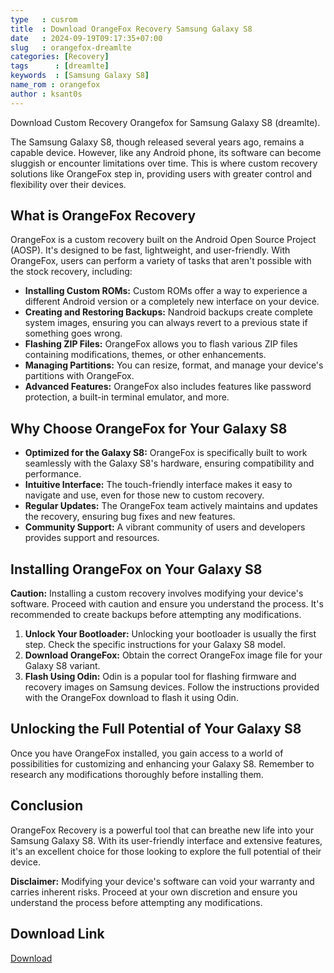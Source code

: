 ```yaml
---
type   : cusrom
title  : Download OrangeFox Recovery Samsung Galaxy S8
date   : 2024-09-19T09:17:35+07:00
slug   : orangefox-dreamlte
categories: [Recovery]
tags      : [dreamlte]
keywords  : [Samsung Galaxy S8]
name_rom : orangefox
author : ksant0s
---
```


Download Custom Recovery Orangefox for Samsung Galaxy S8 (dreamlte).


The Samsung Galaxy S8, though released several years ago, remains a capable device. However, like any Android phone, its software can become sluggish or encounter limitations over time. This is where custom recovery solutions like OrangeFox step in, providing users with greater control and flexibility over their devices.

## What is OrangeFox Recovery

OrangeFox is a custom recovery built on the Android Open Source Project (AOSP). It's designed to be fast, lightweight, and user-friendly. With OrangeFox, users can perform a variety of tasks that aren't possible with the stock recovery, including:

* **Installing Custom ROMs:** Custom ROMs offer a way to experience a different Android version or a completely new interface on your device.
* **Creating and Restoring Backups:** Nandroid backups create complete system images, ensuring you can always revert to a previous state if something goes wrong.
* **Flashing ZIP Files:** OrangeFox allows you to flash various ZIP files containing modifications, themes, or other enhancements.
* **Managing Partitions:** You can resize, format, and manage your device's partitions with OrangeFox.
* **Advanced Features:** OrangeFox also includes features like password protection, a built-in terminal emulator, and more.

## Why Choose OrangeFox for Your Galaxy S8

* **Optimized for the Galaxy S8:** OrangeFox is specifically built to work seamlessly with the Galaxy S8's hardware, ensuring compatibility and performance.
* **Intuitive Interface:** The touch-friendly interface makes it easy to navigate and use, even for those new to custom recovery.
* **Regular Updates:** The OrangeFox team actively maintains and updates the recovery, ensuring bug fixes and new features.
* **Community Support:** A vibrant community of users and developers provides support and resources.

## Installing OrangeFox on Your Galaxy S8

**Caution:** Installing a custom recovery involves modifying your device's software. Proceed with caution and ensure you understand the process. It's recommended to create backups before attempting any modifications.

1. **Unlock Your Bootloader:** Unlocking your bootloader is usually the first step. Check the specific instructions for your Galaxy S8 model.
2. **Download OrangeFox:** Obtain the correct OrangeFox image file for your Galaxy S8 variant.
3. **Flash Using Odin:** Odin is a popular tool for flashing firmware and recovery images on Samsung devices. Follow the instructions provided with the OrangeFox download to flash it using Odin.

## Unlocking the Full Potential of Your Galaxy S8

Once you have OrangeFox installed, you gain access to a world of possibilities for customizing and enhancing your Galaxy S8. Remember to research any modifications thoroughly before installing them.

## Conclusion

OrangeFox Recovery is a powerful tool that can breathe new life into your Samsung Galaxy S8. With its user-friendly interface and extensive features, it's an excellent choice for those looking to explore the full potential of their device.

**Disclaimer:** Modifying your device's software can void your warranty and carries inherent risks. Proceed at your own discretion and ensure you understand the process before attempting any modifications. 



## Download Link
[Download](https://orangefox.download/device/dreamlte)

